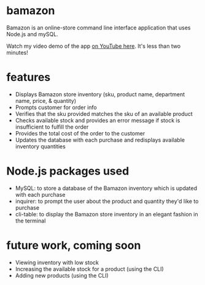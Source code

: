 # bamazon
Bamazon is an online-store command line interface application that uses Node.js and mySQL.

Watch my video demo of the app [on YouTube here](https://youtu.be/5ejw0vY9WKw). It's less than two minutes!

# features
* Displays Bamazon store inventory (sku, product name, department name, price, & quantity)
* Prompts customer for order info
* Verifies that the sku provided matches the sku of an available product
* Checks available stock and provides an error message if stock is insufficient to fulfill the order
* Provides the total cost of the order to the customer
* Updates the database with each purchase and redisplays available inventory quantities

# Node.js packages used
* MySQL: to store a database of the Bamazon inventory which is updated with each purchase
* inquirer: to prompt the user about the product and quantity they'd like to purchase
* cli-table: to display the Bamazon store inventory in an elegant fashion in the terminal

# future work, coming soon
* Viewing inventory with low stock
* Increasing the available stock for a product (using the CLI)
* Adding new products (using the CLI)
